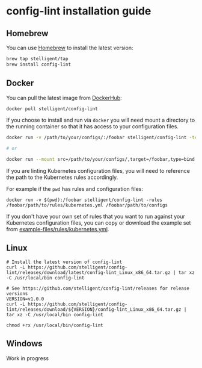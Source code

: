 # config-lint installation guide

## Homebrew

You can use [Homebrew](https://brew.sh/) to install the latest version:

``` bash
brew tap stelligent/tap
brew install config-lint
```

## Docker

You can pull the latest image from [DockerHub](https://hub.docker.com/r/stelligent/config-lint):

``` bash
docker pull stelligent/config-lint
```

If you choose to install and run via `docker` you will need mount a directory to the running container so that it has access to your configuration files.

``` bash
docker run -v /path/to/your/configs/:/foobar stelligent/config-lint -terraform /foobar/foo.tf

# or 

docker run --mount src=/path/to/your/configs/,target=/foobar,type=bind stelligent/config-lint -terraform /foobar/foo.tf
```

If you are linting Kubernetes configuration files, you will need to reference the path to the Kubernetes rules accordingly.

For example if the `pwd` has rules and configuration files:
```
docker run -v $(pwd):/foobar stelligent/config-lint -rules /foobar/path/to/rules/kubernetes.yml /foobar/path/to/configs
```

If you don't have your own set of rules that you want to run against your Kubernetes configuration files, you can copy or download the example set from [example-files/rules/kubernetes.yml](example-files/rules/kubernetes.yml).

## Linux

```
# Install the latest version of config-lint
curl -L https://github.com/stelligent/config-lint/releases/download/latest/config-lint_Linux_x86_64.tar.gz | tar xz -C /usr/local/bin config-lint

# See https://github.com/stelligent/config-lint/releases for release versions
VERSION=v1.0.0
curl -L https://github.com/stelligent/config-lint/releases/download/${VERSION}/config-lint_Linux_x86_64.tar.gz | tar xz -C /usr/local/bin config-lint

chmod +rx /usr/local/bin/config-lint
```

## Windows

Work in progress